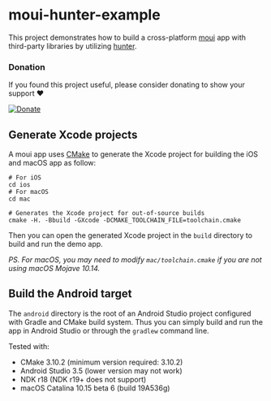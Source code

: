 # moui-hunter-example

This project demonstrates how to build a cross-platform [moui](https://github.com/ollix/moui) app with third-party libraries by utilizing [hunter](https://github.com/ruslo/hunter).

### Donation
If you found this project useful, please consider donating to show your support ❤️ 

[![Donate](https://www.paypalobjects.com/en_US/i/btn/btn_donateCC_LG.gif)](https://www.paypal.com/cgi-bin/webscr?cmd=_s-xclick&hosted_button_id=3366Q3AVUJLTQ)

## Generate Xcode projects

A moui app uses [CMake](https://cmake.org) to generate the Xcode project for
building the iOS and macOS app as follow:

    # For iOS
    cd ios
    # For macOS
    cd mac

    # Generates the Xcode project for out-of-source builds
    cmake -H. -Bbuild -GXcode -DCMAKE_TOOLCHAIN_FILE=toolchain.cmake

Then you can open the generated Xcode project in the `build` directory to build
and run the demo app.

*PS. For macOS, you may need to modify `mac/toolchain.cmake` if you are not using macOS Mojave 10.14.*

## Build the Android target

The `android` directory is the root of an Android Studio project configured with Gradle and CMake build system. Thus you can simply build and
run the app in Android Studio or through the `gradlew` command line.

Tested with:

* CMake 3.10.2 (minimum version required: 3.10.2)
* Android Studio 3.5 (lower version may not work)
* NDK r18 (NDK r19+ does not support)
* macOS Catalina 10.15 beta 6 (build 19A536g)
